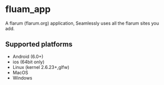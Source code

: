 # fluam_app

A flarum (flarum.org) application, Seamlessly uses all the flarum sites you add.

## Supported platforms
* Android (6.0+)
* ios (64bit only)
* Linux (kernel 2.6.23+,glfw)
* MacOS
* Windows